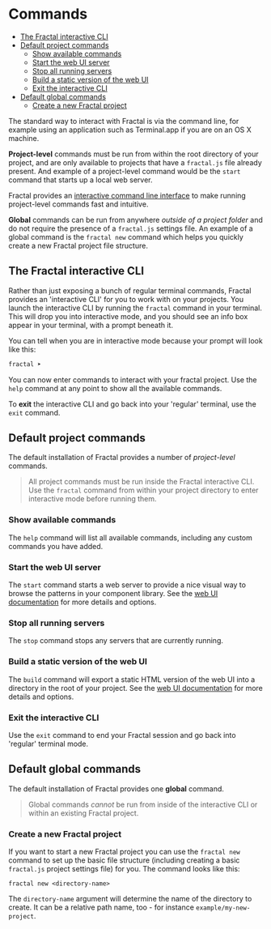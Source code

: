 # Commands

<!-- START doctoc generated TOC please keep comment here to allow auto update -->
<!-- DON'T EDIT THIS SECTION, INSTEAD RE-RUN doctoc TO UPDATE -->


- [The Fractal interactive CLI](#the-fractal-interactive-cli)
- [Default project commands](#default-project-commands)
  - [Show available commands](#show-available-commands)
  - [Start the web UI server](#start-the-web-ui-server)
  - [Stop all running servers](#stop-all-running-servers)
  - [Build a static version of the web UI](#build-a-static-version-of-the-web-ui)
  - [Exit the interactive CLI](#exit-the-interactive-cli)
- [Default global commands](#default-global-commands)
  - [Create a new Fractal project](#create-a-new-fractal-project)

<!-- END doctoc generated TOC please keep comment here to allow auto update -->

The standard way to interact with Fractal is via the command line, for example using an application such as Terminal.app if you are on an OS X machine.

**Project-level** commands must be run from within the root directory of your project, and are only available to projects that have a `fractal.js` file already present. And example of a project-level command would be the `start` command that starts up a local web server.

Fractal provides an [interactive command line interface](#the-fractal-interactive-cli) to make running project-level commands fast and intuitive.

**Global** commands can be run from anywhere *outside of a project folder* and do not require the presence of a `fractal.js` settings file. An example of a global command is the `fractal new` command which helps you quickly create a new Fractal project file structure.

## The Fractal interactive CLI

Rather than just exposing a bunch of regular terminal commands, Fractal provides an 'interactive CLI' for you to work with on your projects. You launch the interactive CLI by running the `fractal` command in your terminal. This will drop you into interactive mode, and you should see an info box appear in your terminal, with a prompt beneath it.

You can tell when you are in interactive mode because your prompt will look like this:

```bash
fractal ➤
```

You can now enter commands to interact with your fractal project. Use the `help` command at any point to show all the available commands.

To **exit** the interactive CLI and go back into your 'regular' terminal, use the `exit` command.

## Default project commands

The default installation of Fractal provides a number of *project-level* commands.

> All project commands must be run inside the Fractal interactive CLI. Use the `fractal` command from within your project directory to enter interactive mode before running them.

### Show available commands

The `help` command will list all available commands, including any custom commands you have added.

### Start the web UI server

The `start` command starts a web server to provide a nice visual way to browse the patterns in your component library. See the [web UI documentation](/docs/web/overview.md) for more details and options.

### Stop all running servers

The `stop` command stops any servers that are currently running.

### Build a static version of the web UI

The `build` command will export a static HTML version of the web UI into a directory in the root of your project. See the [web UI documentation](/docs/web/overview.md) for more details and options.

### Exit the interactive CLI

Use the `exit` command to end your Fractal session and go back into 'regular' terminal mode.

## Default global commands

The default installation of Fractal provides one **global** command.

> Global commands *cannot* be run from inside of the interactive CLI or within an existing Fractal project.

### Create a new Fractal project

If you want to start a new Fractal project you can use the `fractal new` command to set up the basic file structure (including creating a basic `fractal.js` project settings file) for you. The command looks like this:

```shell
fractal new <directory-name>
```
The `directory-name` argument will determine the name of the directory to create. It can be a relative path name, too - for instance `example/my-new-project`.
